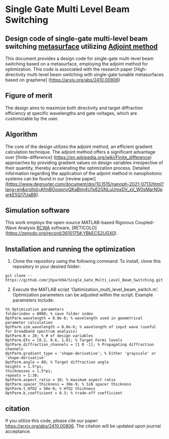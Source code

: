 # Single Gate Multi Level Beam Switching

## Design code of single-gate multi-level beam switching [metasurface](https://en.wikipedia.org/wiki/Electromagnetic_metasurface) utilizing [Adjoint method](https://en.wikipedia.org/wiki/Adjoint_state_method)


This document provides a design code for single-gate multi-level beam switching based on a metasurface, employing the adjoint method for optimization. This code is associated with the research paper [High-directivity multi-level beam switching with single-gate tunable metasurfaces based on graphene] (https://arxiv.org/abs/2410.00806)


## Figure of merit
<!-- ![plot](./images/env.png) -->
The design aims to maximize both directivity and target diffraction efficiency at specific wavelengths and gate voltages, which are customizable by the user.


## Algorithm
The core of the design utilizes the adjoint method, an efficient gradient calculation technique. The adjoint method offers a significant advantage over [finite-difference] (https://en.wikipedia.org/wiki/Finite_difference) approaches by providing gradient values on design variables irrespective of their quantity, thereby accelerating the optimization process. Detailed information regarding the application of the adjoint method in nanophotonic systems can be found in our [review paper] (https://www.degruyter.com/document/doi/10.1515/nanoph-2021-0713/html?lang=en&srsltid=AfmBOoopnvQKaBim4U1x62GNLuUmxDV_sV_W0sMarN0pgrkE5Q17UaBR).


## Simulation software
This work employs the open-source MATLAB-based Rigorous Coupled-Wave Analysis [RCWA](https://en.wikipedia.org/wiki/Rigorous_coupled-wave_analysis) software, [RETICOLO] (https://zenodo.org/record/3610175#.YBkECS2UGX0).


## Installation and running the optimization
1. Clone the repository using the following command:
To install, clone this repository in your desired folder:
```
git clone --https://github.com/jhpark94/Single_Gate_Multi_Level_Beam_Switching.git
```

2. Execute the MATLAB script 'Optimization_multi_level_beam_switch.m'. Optimization parameters can be adjusted within the script. Example parameters include:
```
%% Optimization parameters
folderindex = 8000; % save folder index
OptParm.wavelength = 8.0e-6; % wavelength used in geometrical parameter calculation
OptParm.sim_wavelength = 8.0e-6; % wavelength of input wave (useful for broadband spectrum analysis)
OptParm.N = 20; % # of design variables
OptParm.EFs = [0.2, 0.6, 1.0]; % Target Fermi levels
OptParm.diffraction_channels = [1 0 -1]; % Propagating diffraction channels
OptParm.gradient_type = 'shape-derivative'; % Either 'grayscale' or 'shape-derivative'
OptParm.angle = 80; % Target diffraction angle
heights = 1.5*pi; 
thicknesses = 1.5*pi;
repeats = 1:30;
OptParm.aspect_ratio = 10; % maximum aspect ratio
OptParm.spacer_thickness = 30e-9; % SiN spacer thickness
OptParm.t_HfO2 = 50e-9; % HfO2 thickness
OptParm.b_coefficient = 0.3; % trade-off coefficient
```


## citation
If you utilize this code, please cite our paper: https://arxiv.org/abs/2410.00806. The citation will be updated upon journal acceptance.